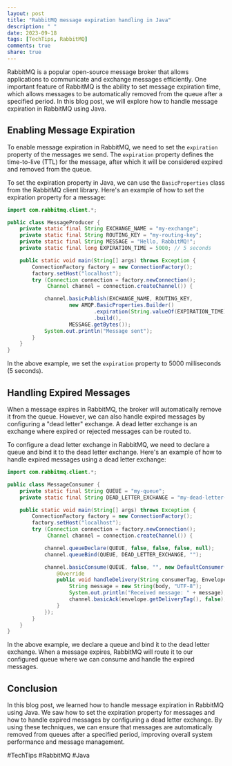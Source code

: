 ```yaml
---
layout: post
title: "RabbitMQ message expiration handling in Java"
description: " "
date: 2023-09-18
tags: [TechTips, RabbitMQ]
comments: true
share: true
---
```


RabbitMQ is a popular open-source message broker that allows applications to communicate and exchange messages efficiently. One important feature of RabbitMQ is the ability to set message expiration time, which allows messages to be automatically removed from the queue after a specified period. In this blog post, we will explore how to handle message expiration in RabbitMQ using Java.

## Enabling Message Expiration

To enable message expiration in RabbitMQ, we need to set the `expiration` property of the messages we send. The `expiration` property defines the time-to-live (TTL) for the message, after which it will be considered expired and removed from the queue. 

To set the expiration property in Java, we can use the `BasicProperties` class from the RabbitMQ client library. Here's an example of how to set the expiration property for a message:

```java
import com.rabbitmq.client.*;

public class MessageProducer {
    private static final String EXCHANGE_NAME = "my-exchange";
    private static final String ROUTING_KEY = "my-routing-key";
    private static final String MESSAGE = "Hello, RabbitMQ!";
    private static final long EXPIRATION_TIME = 5000; // 5 seconds

    public static void main(String[] args) throws Exception {
        ConnectionFactory factory = new ConnectionFactory();
        factory.setHost("localhost");
        try (Connection connection = factory.newConnection();
             Channel channel = connection.createChannel()) {

            channel.basicPublish(EXCHANGE_NAME, ROUTING_KEY,
                    new AMQP.BasicProperties.Builder()
                            .expiration(String.valueOf(EXPIRATION_TIME))
                            .build(),
                    MESSAGE.getBytes());
            System.out.println("Message sent");
        }
    }
}
```

In the above example, we set the `expiration` property to 5000 milliseconds (5 seconds).

## Handling Expired Messages

When a message expires in RabbitMQ, the broker will automatically remove it from the queue. However, we can also handle expired messages by configuring a "dead letter" exchange. A dead letter exchange is an exchange where expired or rejected messages can be routed to.

To configure a dead letter exchange in RabbitMQ, we need to declare a queue and bind it to the dead letter exchange. Here's an example of how to handle expired messages using a dead letter exchange:

```java
import com.rabbitmq.client.*;

public class MessageConsumer {
    private static final String QUEUE = "my-queue";
    private static final String DEAD_LETTER_EXCHANGE = "my-dead-letter-exchange";

    public static void main(String[] args) throws Exception {
        ConnectionFactory factory = new ConnectionFactory();
        factory.setHost("localhost");
        try (Connection connection = factory.newConnection();
             Channel channel = connection.createChannel()) {

            channel.queueDeclare(QUEUE, false, false, false, null);
            channel.queueBind(QUEUE, DEAD_LETTER_EXCHANGE, "");

            channel.basicConsume(QUEUE, false, "", new DefaultConsumer(channel) {
                @Override
                public void handleDelivery(String consumerTag, Envelope envelope, AMQP.BasicProperties properties, byte[] body) throws IOException {
                    String message = new String(body, "UTF-8");
                    System.out.println("Received message: " + message);
                    channel.basicAck(envelope.getDeliveryTag(), false);
                }
            });
        }
    }
}
```

In the above example, we declare a queue and bind it to the dead letter exchange. When a message expires, RabbitMQ will route it to our configured queue where we can consume and handle the expired messages.

## Conclusion

In this blog post, we learned how to handle message expiration in RabbitMQ using Java. We saw how to set the expiration property for messages and how to handle expired messages by configuring a dead letter exchange. By using these techniques, we can ensure that messages are automatically removed from queues after a specified period, improving overall system performance and message management.

#TechTips #RabbitMQ #Java